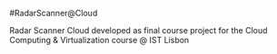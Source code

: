 #RadarScanner@Cloud

Radar Scanner Cloud developed as final course project for the Cloud Computing & Virtualization course @ IST Lisbon

